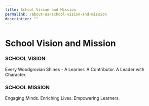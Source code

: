 ```yaml
---
title: School Vision and Mission
permalink: /about-us/school-vision-and-mission
description: ""
---
```

# **School Vision and Mission**

### SCHOOL VISION 

Every Woodgrovian Shines - A Learner. A Contributor. A Leader with Character.

### SCHOOL MISSION

Engaging Minds. Enriching Lives. Empowering Learners.